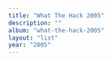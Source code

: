 ```yaml
---
title: "What The Hack 2005"
description: ""
album: "what-the-hack-2005"
layout: "list"
year: "2005"
---
```

